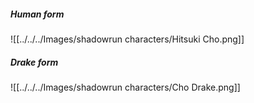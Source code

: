 ##### Human form
![[../../../Images/shadowrun characters/Hitsuki Cho.png]]

##### Drake form
![[../../../Images/shadowrun characters/Cho Drake.png]]